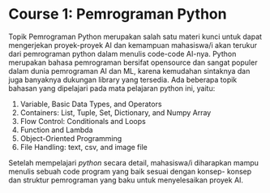 # Course 1: Pemrograman Python
Topik Pemrograman Python merupakan salah satu materi kunci untuk dapat mengerjekan proyek-proyek AI dan kemampuan mahasiswa/i akan
terukur dari pemrograman python dalam menulis code-code AI-nya. Python merupakan bahasa pemrograman bersifat opensource dan sangat
populer dalam dunia pemrograman AI dan ML, karena kemudahan sintaknya dan juga banyaknya dukungan library yang tersedia. Ada beberapa topik
bahasan yang dipelajari pada mata pelajaran python ini, yaitu:
1. Variable, Basic Data Types, and Operators
2. Containers: List, Tuple, Set, Dictionary, and Numpy Array
3. Flow Control: Conditionals and Loops
4. Function and Lambda
5. Object-Oriented Programming
6. File Handling: text, csv, and image file

Setelah mempelajari _python_ secara detail, mahasiswa/i diharapkan mampu menulis sebuah code program yang baik sesuai dengan konsep-
konsep dan struktur pemrograman yang baku untuk menyelesaikan proyek AI.
